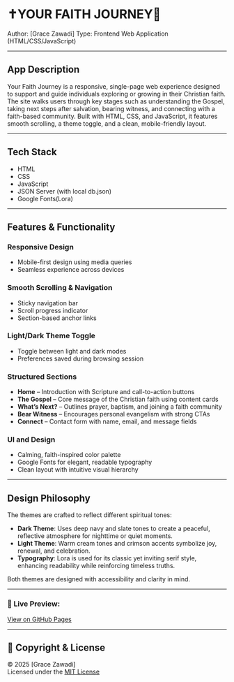 # ✝️YOUR FAITH JOURNEY💛

Author: [Grace Zawadi]
Type: Frontend Web Application (HTML/CSS/JavaScript)

---

## App Description

Your Faith Journey is a responsive, single-page web experience designed to support and guide individuals exploring or growing in their Christian faith. The site walks users through key stages such as understanding the Gospel, taking next steps after salvation, bearing witness, and connecting with a faith-based community. Built with HTML, CSS, and JavaScript, it features smooth scrolling, a theme toggle, and a clean, mobile-friendly layout.

---

## Tech Stack
- HTML
- CSS
- JavaScript
- JSON Server (with local db.json)
- Google Fonts(Lora) 

---

## Features & Functionality

### Responsive Design
- Mobile-first design using media queries
- Seamless experience across devices

### Smooth Scrolling & Navigation
- Sticky navigation bar
- Scroll progress indicator
- Section-based anchor links

### Light/Dark Theme Toggle
- Toggle between light and dark modes
- Preferences saved during browsing session

### Structured Sections
- **Home** – Introduction with Scripture and call-to-action buttons  
- **The Gospel** – Core message of the Christian faith using content cards  
- **What’s Next?** – Outlines prayer, baptism, and joining a faith community  
- **Bear Witness** – Encourages personal evangelism with strong CTAs  
- **Connect** – Contact form with name, email, and message fields

### UI and Design
- Calming, faith-inspired color palette  
- Google Fonts for elegant, readable typography  
- Clean layout with intuitive visual hierarchy

---

## Design Philosophy

The themes are crafted to reflect different spiritual tones:

- **Dark Theme**: Uses deep navy and slate tones to create a peaceful, reflective atmosphere for nighttime or quiet moments.  
- **Light Theme**: Warm cream tones and crimson accents symbolize joy, renewal, and celebration.  
- **Typography**: Lora is used for its classic yet inviting serif style, enhancing readability while reinforcing timeless truths.

Both themes are designed with accessibility and clarity in mind.

---

### 🔗 Live Preview:
[View on GitHub Pages](https://your-username.github.io/your-faith-journey)

---

## 📄 Copyright & License

© 2025 [Grace Zawadi]  
Licensed under the [MIT License](LICENSE)